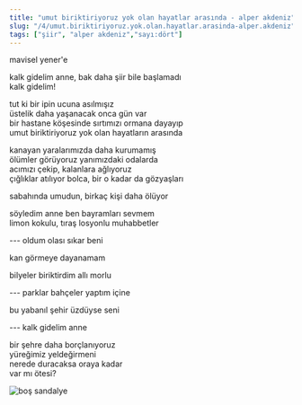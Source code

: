 ```yaml
---
title: "umut biriktiriyoruz yok olan hayatlar arasında - alper akdeniz"
slug: "/4/umut.biriktiriyoruz.yok.olan.hayatlar.arasinda-alper.akdeniz"
tags: ["şiir", "alper akdeniz","sayı:dört"]
---
```

mavisel yener'e

kalk gidelim anne, bak daha şiir bile başlamadı\
kalk gidelim!

tut ki bir ipin ucuna asılmışız\
üstelik daha yaşanacak onca gün var\
bir hastane köşesinde sırtımızı ormana dayayıp\
umut biriktiriyoruz yok olan hayatların arasında

kanayan yaralarımızda daha kurumamış\
ölümler görüyoruz yanımızdaki odalarda\
acımızı çekip, kalanlara ağlıyoruz\
çığlıklar atılıyor bolca, bir o kadar da gözyaşları

sabahında umudun, birkaç kişi daha ölüyor

söyledim anne ben bayramları sevmem\
limon kokulu, tıraş losyonlu muhabbetler

--- oldum olası sıkar beni

kan görmeye dayanamam

bilyeler biriktirdim allı morlu

--- parklar bahçeler yaptım içine

bu yabanıl şehir üzdüyse seni

--- kalk gidelim anne

bir şehre daha borçlanıyoruz\
yüreğimiz yeldeğirmeni\
nerede duracaksa oraya kadar\
var mı ötesi?

![boş sandalye](/img/4.26.jpg)